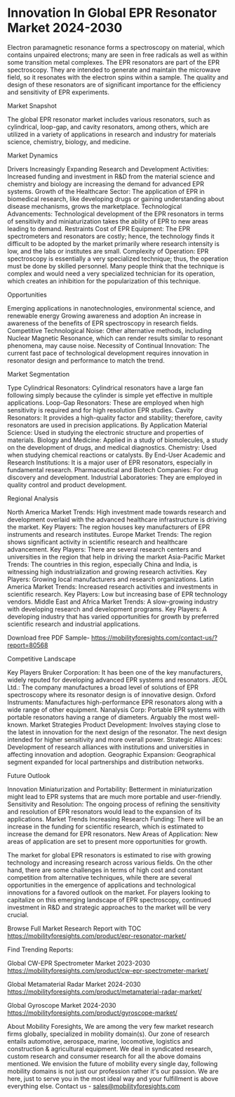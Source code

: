 # Innovation In Global EPR Resonator Market 2024-2030 #
Electron paramagnetic resonance forms a spectroscopy on material, which contains unpaired electrons; many are seen in free radicals as well as within some transition metal complexes. The EPR resonators are part of the EPR spectroscopy. They are intended to generate and maintain the microwave field, so it resonates with the electron spins within a sample. The quality and design of these resonators are of significant importance for the efficiency and sensitivity of EPR experiments.

Market Snapshot

The global EPR resonator market includes various resonators, such as cylindrical, loop-gap, and cavity resonators, among others, which are utilized in a variety of applications in research and industry for materials science, chemistry, biology, and medicine.

Market Dynamics

Drivers
Increasingly Expanding Research and Development Activities: Increased funding and investment in R&D from the material science and chemistry and biology are increasing the demand for advanced EPR systems.
Growth of the Healthcare Sector: The application of EPR in biomedical research, like developing drugs or gaining understanding about disease mechanisms, grows the marketplace.
Technological Advancements: Technological development of the EPR resonators in terms of sensitivity and miniaturization takes the ability of EPR to new areas leading to demand.
Restraints
Cost of EPR Equipment: The EPR spectrometers and resonators are costly; hence, the technology finds it difficult to be adopted by the market primarily where research intensity is low, and the labs or institutes are small.
Complexity of Operation: EPR spectroscopy is essentially a very specialized technique; thus, the operation must be done by skilled personnel. Many people think that the technique is complex and would need a very specialized technician for its operation, which creates an inhibition for the popularization of this technique.

Opportunities

Emerging applications in nanotechnologies, environmental science, and renewable energy
Growing awareness and adoption
An increase in awareness of the benefits of EPR spectroscopy in research fields.
Competitive Technological Noise: Other alternative methods, including Nuclear Magnetic Resonance, which can render results similar to resonant phenomena, may cause noise.
Necessity of Continual Innovation: The current fast pace of technological development requires innovation in resonator design and performance to match the trend.

Market Segmentation

Type
Cylindrical Resonators: Cylindrical resonators have a large fan following simply because the cylinder is simple yet effective in multiple applications.
Loop-Gap Resonators: These are employed when high sensitivity is required and for high resolution EPR studies.
Cavity Resonators: It provides a high-quality factor and stability; therefore, cavity resonators are used in precision applications.
By Application
Material Science: Used in studying the electronic structure and properties of materials.
Biology and Medicine: Applied in a study of biomolecules, a study on the development of drugs, and medical diagnostics.
Chemistry: Used when studying chemical reactions or catalysts.
By End-User
Academic and Research Institutions: It is a major user of EPR resonators, especially in fundamental research.
Pharmaceutical and Biotech Companies: For drug discovery and development.
Industrial Laboratories: They are employed in quality control and product development.

Regional Analysis

North America
Market Trends: High investment made towards research and development overlaid with the advanced healthcare infrastructure is driving the market.
Key Players: The region houses key manufacturers of EPR instruments and research institutes.
Europe
Market Trends: The region shows significant activity in scientific research and healthcare advancement.
Key Players: There are several research centers and universities in the region that help in driving the market
Asia-Pacific
Market Trends: The countries in this region, especially China and India, is witnessing high industrialization and growing research activities.
Key Players: Growing local manufacturers and research organizations.
Latin America
Market Trends: 
Increased research activities and investments in scientific research.
Key Players: Low but increasing base of EPR technology vendors.
Middle East and Africa
Market Trends: A slow-growing industry with developing research and development
programs.
Key Players: A developing industry that has varied opportunities for growth by preferred scientific research and industrial applications.


Download free PDF Sample- https://mobilityforesights.com/contact-us/?report=80568


Competitive Landscape

Key Players
Bruker Corporation: It has been one of the key manufacturers, widely reputed for developing advanced EPR systems and resonators.
JEOL Ltd.: The company manufactures a broad level of solutions of EPR spectroscopy where its resonator design is of innovative design.
Oxford Instruments: Manufactures high-performance EPR resonators along with a wide range of other equipment.
Nanalysis Corp: Portable EPR systems with portable resonators having a range of diameters. Arguably the most well-known.
Market Strategies
Product Development: Involves staying close to the latest in innovation for the next design of the resonator. The next design intended for higher sensitivity and more overall power.
Strategic Alliances: Development of research alliances with institutions and universities in affecting innovation and adoption.
Geographic Expansion: Geographical segment expanded for local partnerships and distribution networks.

Future Outlook

Innovation
Miniaturization and Portability: Betterment in miniaturization might lead to EPR systems that are much more portable and user-friendly.
Sensitivity and Resolution: The ongoing process of refining the sensitivity and resolution of EPR resonators would lead to the expansion of its applications.
Market Trends
Increasing Research Funding: There will be an increase in the funding for scientific research, which is estimated to increase the demand for EPR resonators.
New Areas of Application: New areas of application are set to present more opportunities for growth.


The market for global EPR resonators is estimated to rise with growing technology and increasing research across various fields. On the other hand, there are some challenges in terms of high cost and constant competition from alternative techniques, while there are several opportunities in the emergence of applications and technological innovations for a favored outlook on the market. For players looking to capitalize on this emerging landscape of EPR spectroscopy, continued investment in R&D and strategic approaches to the market will be very crucial.


Browse Full Market Research Report with TOC https://mobilityforesights.com/product/epr-resonator-market/

Find Trending Reports:


Global CW-EPR Spectrometer Market 2023-2030 https://mobilityforesights.com/product/cw-epr-spectrometer-market/




Global Metamaterial Radar Market 2024-2030 https://mobilityforesights.com/product/metamaterial-radar-market/


Global Gyroscope Market 2024-2030 https://mobilityforesights.com/product/gyroscope-market/




About Mobility Foresights,
We are among the very few market research firms globally, specialized in mobility domain(s). Our zone of research entails automotive, aerospace, marine, locomotive, logistics and construction & agricultural equipment. We deal in syndicated research, custom research and consumer research for all the above domains mentioned.
We envision the future of mobility every single day, following mobility domains is not just our profession rather it's our passion. We are here, just to serve you in the most ideal way and your fulfillment is above everything else. Contact us -  sales@mobilityforesights.com 

